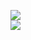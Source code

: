 [![](https://img.shields.io/badge/Made%20With-Github%20Spray-lightgrey.svg?style=for-the-badge&logo=github)](https://github.com/Annihil/github-spray#1037)  
[![](https://i.imgur.com/2DrTn0Z.gif)](https://github.com/Annihil/github-spray)
